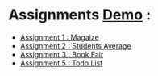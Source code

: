 <h1>Assignments <a href="https://imegz.github.io/ITI_MEAN_Assigenment/">Demo</a> :</h1> 
      <ul>
        <li>
          <a href="ITI_ASS_1/"> Assignment 1 : Magaize </a>
        </li>
        <li>
          <a href="ITI_ASS_2/"> Assignment 2 : Students Average</a>
        </li>
        <li>
          <a href="ITI_ASS_3/"> Assignment 3 : Book Fair</a>
        </li>
		<li>
          <a href="ITI_ASS_5/"> Assignment 5 : Todo List</a>
        </li>
      </ul>
